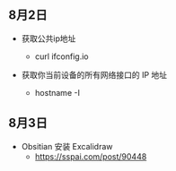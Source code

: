 ## 8月2日
- 获取公共ip地址 
  - curl ifconfig.io

- 获取你当前设备的所有网络接口的 IP 地址
  - hostname -I

## 8月3日
- Obsitian 安装 Excalidraw
  - https://sspai.com/post/90448